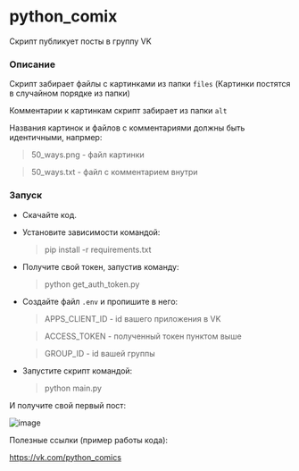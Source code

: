 # python_comix

Скрипт публикует посты в группу VK

### Описание

Скрипт забирает файлы с картинками из папки ```files``` 
(Картинки постятся в случайном порядке из папки)

Комментарии к картинкам скрипт забирает из папки ```alt```

Названия картинок и файлов с комментариями должны быть идентичными, напрмер:

  > 50_ways.png - файл картинки

  > 50_ways.txt - файл с комментарием внутри

### Запуск

* Скачайте код.

* Установите зависимости командой:
    
  > pip install -r requirements.txt

* Получите свой токен, запустив команду:

  > python get_auth_token.py

* Создайте файл ```.env``` и пропишите в него:

  > APPS_CLIENT_ID - id вашего приложения в VK

  > ACCESS_TOKEN - полученный токен пунктом выше

  > GROUP_ID - id вашей группы

* Запустите скрипт командой:

  > python main.py 

И получите свой первый пост:

![image](https://user-images.githubusercontent.com/58893102/184844819-9220b6de-2def-4102-b63c-e24c5e1de0d0.png)

Полезные ссылки (пример работы кода):

https://vk.com/python_comics

